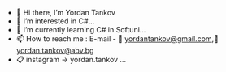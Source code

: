 - 👋 Hi there, I’m Yordan Tankov
- 👀 I’m interested in C#...
- 🌱 I’m currently learning C# in Softuni...
- 📫 How to reach me : E-mail - 📧 yordantankov@gmail.com,📧 yordan.tankov@abv.bg
- 📋 instagram -> yordan.tankov ...

<!---
yordantankov/yordantankov is a ✨ special ✨ repository because its `README.md` (this file) appears on your GitHub profile.
You can click the Preview link to take a look at your changes.
--->
